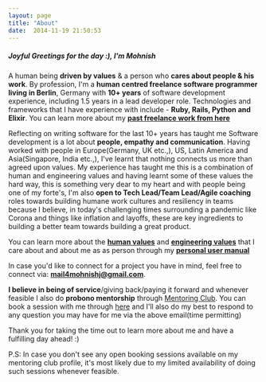 ```yaml
---
layout: page
title: "About"
date:  2014-11-19 21:50:53
---
```


##### Joyful Greetings for the day :), I'm Mohnish

A human being **driven by values** & a person who **cares about people & his work**. By profession, I'm a **human centred freelance software programmer living in Berlin**, Germany with **10+ years** of software development experience, including 1.5 years in a lead developer role. Technologies and frameworks that I have experience with include - **Ruby, Rails, Python and Elixir**. You can learn more about my **[past freelance work from here](https://www.linkedin.com/in/mohnish-jadwani-9a924619/)**

Reflecting on writing software for the last 10+ years has taught me Software development is a lot about **people, empathy and communication**. Having worked with people in Europe(Germany, UK etc.,), US, Latin America and Asia(Singapore, India etc.,), I've learnt that nothing connects us more than agreed upon values. My experience has taught me this is a combination of human and engineering values and having learnt some of these values the hard way, this is something very dear to my heart and with people being one of my forte's, I'm also **open to Tech Lead/Team Lead/Agile coaching** roles towards building humane work cultures and resiliency in teams because I believe, in today's challenging times surrounding a pandemic like Corona and things like inflation and layoffs, these are key ingredients to building a better team towards building a great product.


 You can learn more about the **[human values](https://www.notion.so/sadhakforlife/Personal-User-Manual-Mohnish-628423c4dbd14e188a8ae7474e689f54#0c61c76018c4467baa23b3d6b7d660ea)** and **[engineering values](https://www.notion.so/sadhakforlife/Personal-User-Manual-Mohnish-628423c4dbd14e188a8ae7474e689f54#c62ad0739e444eb7b414075aa8805e70)** that I care about and about me as as person through my **[personal user manual](http://bit.ly/personal_user_manual_mohnishgj)**

In case you'd like to connect for a project you have in mind, feel free to connect via: **mail4mohnishj@gmail.com**.

**I believe in being of service**/giving back/paying it forward and whenever feasible I also do **probono mentorship** through [Mentoring Club](https://www.mentoring-club.com/). You can book a session with me through [here](https://www.mentoring-club.com/the-mentors/mohnish-gemini-jadwani) and I'll also do my best to respond to any question you may have for me via the above email(time permitting)

Thank you for taking the time out to learn more about me and have a fulfilling day ahead! :)

P.S: In case you don't see any open booking sessions available on my mentoring club profile, it's most likely due to my limited availability of doing such sessions whenever feasible.
